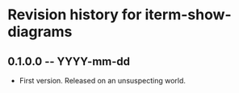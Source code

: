 # Revision history for iterm-show-diagrams

## 0.1.0.0  -- YYYY-mm-dd

* First version. Released on an unsuspecting world.
